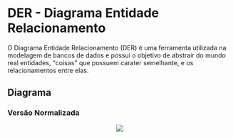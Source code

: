 # DER - Diagrama Entidade Relacionamento

O Diagrama Entidade Relacionamento (DER) é uma ferramenta utilizada na modelagem de bancos de dados e possui o objetivo de abstrair do mundo real entidades, "coisas" que possuem carater semelhante, e os relacionamentos entre elas.

## Diagrama

### Versão Normalizada
<p align="center">
    <img src="https://user-images.githubusercontent.com/54143767/212790210-ebb06ec5-a9a5-47ae-b32d-73575f27f865.png">
 </p>
